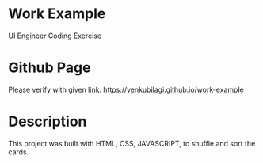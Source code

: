 # Work Example

UI Engineer Coding Exercise

# Github Page

Please verify with given link: https://venkubilagi.github.io/work-example

# Description

This project was built with HTML, CSS, JAVASCRIPT, to shuffle and sort the cards.

